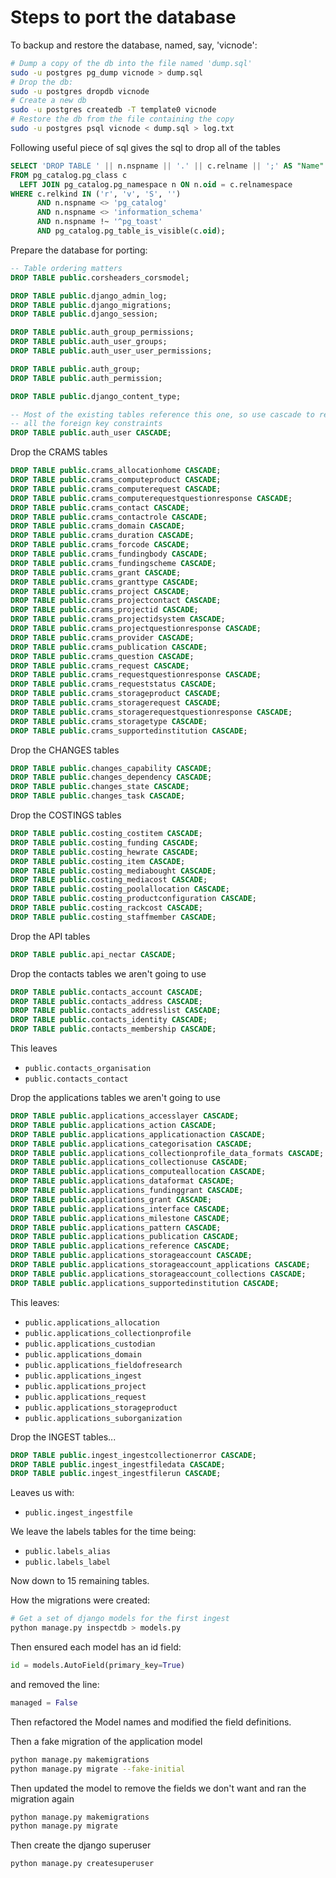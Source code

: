 # Steps to port the database

To backup and restore the database, named, say, 'vicnode':

```bash
# Dump a copy of the db into the file named 'dump.sql'
sudo -u postgres pg_dump vicnode > dump.sql
# Drop the db:
sudo -u postgres dropdb vicnode
# Create a new db
sudo -u postgres createdb -T template0 vicnode
# Restore the db from the file containing the copy
sudo -u postgres psql vicnode < dump.sql > log.txt
```

Following useful piece of sql gives the sql to drop all of the tables

```sql
SELECT 'DROP TABLE ' || n.nspname || '.' || c.relname || ';' AS "Name"
FROM pg_catalog.pg_class c
  LEFT JOIN pg_catalog.pg_namespace n ON n.oid = c.relnamespace
WHERE c.relkind IN ('r', 'v', 'S', '')
      AND n.nspname <> 'pg_catalog'
      AND n.nspname <> 'information_schema'
      AND n.nspname !~ '^pg_toast'
      AND pg_catalog.pg_table_is_visible(c.oid);
```


Prepare the database for porting:

```sql
-- Table ordering matters
DROP TABLE public.corsheaders_corsmodel;

DROP TABLE public.django_admin_log;
DROP TABLE public.django_migrations;
DROP TABLE public.django_session;

DROP TABLE public.auth_group_permissions;
DROP TABLE public.auth_user_groups;
DROP TABLE public.auth_user_user_permissions;

DROP TABLE public.auth_group;
DROP TABLE public.auth_permission;

DROP TABLE public.django_content_type;

-- Most of the existing tables reference this one, so use cascade to remove
-- all the foreign key constraints
DROP TABLE public.auth_user CASCADE;
```

Drop the CRAMS tables

```sql
DROP TABLE public.crams_allocationhome CASCADE;
DROP TABLE public.crams_computeproduct CASCADE;
DROP TABLE public.crams_computerequest CASCADE;
DROP TABLE public.crams_computerequestquestionresponse CASCADE;
DROP TABLE public.crams_contact CASCADE;
DROP TABLE public.crams_contactrole CASCADE;
DROP TABLE public.crams_domain CASCADE;
DROP TABLE public.crams_duration CASCADE;
DROP TABLE public.crams_forcode CASCADE;
DROP TABLE public.crams_fundingbody CASCADE;
DROP TABLE public.crams_fundingscheme CASCADE;
DROP TABLE public.crams_grant CASCADE;
DROP TABLE public.crams_granttype CASCADE;
DROP TABLE public.crams_project CASCADE;
DROP TABLE public.crams_projectcontact CASCADE;
DROP TABLE public.crams_projectid CASCADE;
DROP TABLE public.crams_projectidsystem CASCADE;
DROP TABLE public.crams_projectquestionresponse CASCADE;
DROP TABLE public.crams_provider CASCADE;
DROP TABLE public.crams_publication CASCADE;
DROP TABLE public.crams_question CASCADE;
DROP TABLE public.crams_request CASCADE;
DROP TABLE public.crams_requestquestionresponse CASCADE;
DROP TABLE public.crams_requeststatus CASCADE;
DROP TABLE public.crams_storageproduct CASCADE;
DROP TABLE public.crams_storagerequest CASCADE;
DROP TABLE public.crams_storagerequestquestionresponse CASCADE;
DROP TABLE public.crams_storagetype CASCADE;
DROP TABLE public.crams_supportedinstitution CASCADE;
```

Drop the CHANGES tables

```sql
DROP TABLE public.changes_capability CASCADE;
DROP TABLE public.changes_dependency CASCADE;
DROP TABLE public.changes_state CASCADE;
DROP TABLE public.changes_task CASCADE;
```

Drop the COSTINGS tables

```sql
DROP TABLE public.costing_costitem CASCADE;
DROP TABLE public.costing_funding CASCADE;
DROP TABLE public.costing_hewrate CASCADE;
DROP TABLE public.costing_item CASCADE;
DROP TABLE public.costing_mediabought CASCADE;
DROP TABLE public.costing_mediacost CASCADE;
DROP TABLE public.costing_poolallocation CASCADE;
DROP TABLE public.costing_productconfiguration CASCADE;
DROP TABLE public.costing_rackcost CASCADE;
DROP TABLE public.costing_staffmember CASCADE;
```

Drop the API tables

```sql
DROP TABLE public.api_nectar CASCADE;
```

Drop the contacts tables we aren't going to use

```sql
DROP TABLE public.contacts_account CASCADE;
DROP TABLE public.contacts_address CASCADE;
DROP TABLE public.contacts_addresslist CASCADE;
DROP TABLE public.contacts_identity CASCADE;
DROP TABLE public.contacts_membership CASCADE;
```

This leaves 

* `public.contacts_organisation`
* `public.contacts_contact`

Drop the applications tables we aren't going to use 

```sql
DROP TABLE public.applications_accesslayer CASCADE;
DROP TABLE public.applications_action CASCADE;
DROP TABLE public.applications_applicationaction CASCADE;
DROP TABLE public.applications_categorisation CASCADE;
DROP TABLE public.applications_collectionprofile_data_formats CASCADE;
DROP TABLE public.applications_collectionuse CASCADE;
DROP TABLE public.applications_computeallocation CASCADE;
DROP TABLE public.applications_dataformat CASCADE;
DROP TABLE public.applications_fundinggrant CASCADE;
DROP TABLE public.applications_grant CASCADE;
DROP TABLE public.applications_interface CASCADE;
DROP TABLE public.applications_milestone CASCADE;
DROP TABLE public.applications_pattern CASCADE;
DROP TABLE public.applications_publication CASCADE;
DROP TABLE public.applications_reference CASCADE;
DROP TABLE public.applications_storageaccount CASCADE;
DROP TABLE public.applications_storageaccount_applications CASCADE;
DROP TABLE public.applications_storageaccount_collections CASCADE;
DROP TABLE public.applications_supportedinstitution CASCADE;
```

This leaves:

* `public.applications_allocation`
* `public.applications_collectionprofile`
* `public.applications_custodian`
* `public.applications_domain`
* `public.applications_fieldofresearch`
* `public.applications_ingest`
* `public.applications_project`
* `public.applications_request`
* `public.applications_storageproduct`
* `public.applications_suborganization`


Drop the INGEST tables...

```sql
DROP TABLE public.ingest_ingestcollectionerror CASCADE;
DROP TABLE public.ingest_ingestfiledata CASCADE;
DROP TABLE public.ingest_ingestfilerun CASCADE;
```

Leaves us with: 

* `public.ingest_ingestfile`

We leave the labels tables for the time being:

* `public.labels_alias`
* `public.labels_label`

Now down to 15 remaining tables.

How the migrations were created:

```bash
# Get a set of django models for the first ingest
python manage.py inspectdb > models.py
```
Then ensured each model has an id field:

```python
id = models.AutoField(primary_key=True)
```

and removed the line:

```python
managed = False
```

Then refactored the Model names and modified the field definitions.

Then a fake migration of the application model

```bash
python manage.py makemigrations
python manage.py migrate --fake-initial
```

Then updated the model to remove the fields we don't want and ran the migration
again

```bash
python manage.py makemigrations
python manage.py migrate
```

Then create the django superuser

```bash
python manage.py createsuperuser
```






